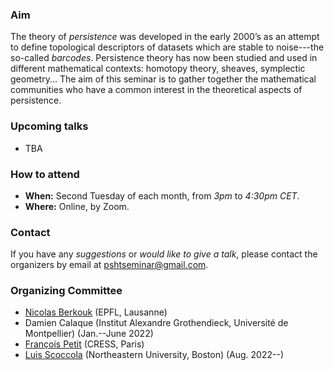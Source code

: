 ### Aim
The theory of *persistence* was developed in the early 2000’s as an attempt to define topological descriptors of datasets which are stable to noise---the so-called *barcodes*.
Persistence theory has now been studied and used in different mathematical contexts: homotopy theory, sheaves, symplectic geometry...
The aim of this seminar is to gather together the mathematical communities who have a common interest in the theoretical aspects of persistence.

### Upcoming talks

- TBA


### How to attend
- **When:** Second Tuesday of each month, from *3pm* to *4:30pm CET*.
- **Where:** Online, by Zoom.


### Contact
If you have any *suggestions* or *would like to give a talk*, please contact the organizers by email at [pshtseminar@gmail.com](mailto:pshtseminar@gmail.com).


### Organizing Committee
- [Nicolas Berkouk](https://nberkouk.github.io/index.html) (EPFL, Lausanne)
- Damien Calaque (Institut Alexandre Grothendieck, Université de Montpellier) (Jan.--June 2022)
- [François Petit](https://fpetit.org/) (CRESS, Paris)
- [Luis Scoccola](https://luisscoccola.github.io) (Northeastern University, Boston) (Aug. 2022--)
